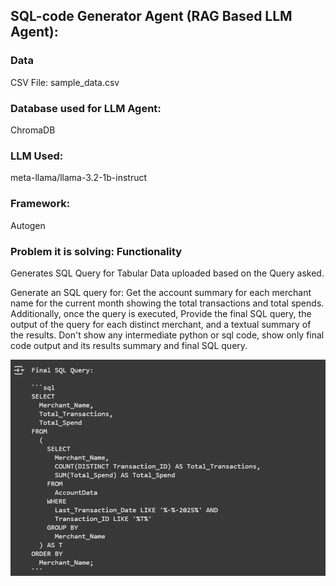 ## SQL-code Generator Agent (RAG Based LLM Agent):

### Data
CSV File: sample_data.csv

### Database used for LLM Agent: 
ChromaDB

### LLM Used:
meta-llama/llama-3.2-1b-instruct

### Framework:
Autogen

### Problem it is solving: Functionality
Generates SQL Query for Tabular Data uploaded based on the Query asked.

Generate an SQL query for:
Get the account summary for each merchant name for the current month showing the total transactions and total spends. Additionally, once the query is executed, Provide the final SQL query, the output of the query for each distinct merchant, and a textual summary of the results. Don't show any intermediate python or sql code, show only final code output and its results summary and final SQL query.

<img src="Query.png">
